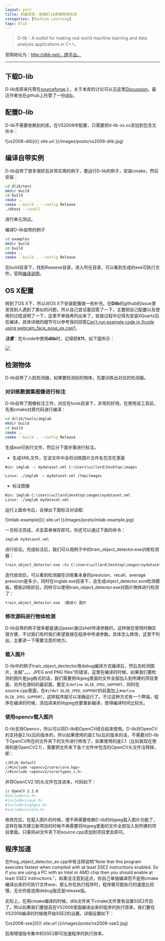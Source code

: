 ```yaml
---
layout: post
title: 机器视觉：使用Dlib库做物体检测
categories: [Machine Learning]
tags: Dlib
---
```


>D-lib：A toolkit for making real world machine learning and data analysis applications in C++。

官网地址为：http://dlib.net/，跨平台。

---

## 下载D-lib

D-lib库原来托管在[sourceforge](http://sourceforge.net/projects/dclib/files/latest/download)上，关于本库的讨论可以见这里[Discussion](http://sourceforge.net/p/dclib/discussion/)。最近作者也在github上托管了一份[dlib](https://github.com/davisking/dlib)。

## 配置D-lib

D-lib不需要依赖别的库。在VS2008中配置，只需要把d-lib-xx.xx添加到包含文件中：

![vs2008-dlib]({{ site.url }}/images/posts/vs2008-dlib.jpg)

## 编译自带实例

D-lib自带了很多很好且非常实用的例子，要运行D-lib的例子，安装cmake，然后安装：

```sh
cd dlib/test
mkdir build
cd build
cmake ..
cmake --build . --config Release
./dtest --runall
```

进行单元测试。

编译D-lib自带的例子

```sh
cd examples
mkdir build
cd build
cmake ..
cmake --build . --config Release
```

在build目录下，找到Reasese目录，进入所在目录，可以看到生成的exe可执行文件。官网[编译说明](http://dlib.net/compile.html)。

## OS X配置

转到了OS X下，所以对OS X下安装配置做一些补充。在**Dlib**的github的issue里发现别人遇到了类似的问题，所以自己尝试着回答了一下，主要把自己配置以及使用的过程说明了一下，这里不单独再列出来了，安装过程中记得先安装XQuartz后在编译，具体详细的细节可以参考我的回答[Can't run example code in Xcode using webcam_face_pose_ex.cpp?](https://github.com/davisking/dlib/issues/57)。

***注意***：在Xcode中使用**dlib**时，记得把**X11**，如下面所示：

![](http://i300.photobucket.com/albums/nn17/willard-yuan/x11_zpsvho1a1p8.png)

## 检测物体

D-lib自带了人脸检测器，如果要检测别的物体，先要训练出对应的检测器。

### 对训练数据集图像进行标注

D-lib自带了图像标注工作，对应在tools目录下，非常的好用。在使用该工具前，先用cmake对原代码进行编译：

```sh
cd dclib/tools/imglab
mkdir build
cd build
cmake ..
cmake --build . --config Release
```

生成exe可执行文件，然后分下面步骤进行标注。

- 生成XML文件，在该文件中会将训练图片文件名包含在里面

```sh
Win: imglab -c mydataset.xml C:\Users\willard\Desktop\images

Linux: ./imglab -c mydataset.xml /tmp/images
```

- 标注图像

```sh
Win: imglab C:\Users\willard\Desktop\images\mydataset.xml
Linux: ./imglab mydataset.xml
```

运行上面命令后，会弹出下面标注对话框:

![imlab-example]({{ site.url }}/images/posts/imlab-example.jpg)

一旦标注完成，点击菜单保存即可。你还可以通过下面的命令：

```sh
imglab mydataset.xml
```

进行验证。完成标注后，我们可以用例子中的train_object_detector.exe训练检测器：

```sh
train_object_detector.exe –tv C:\Users\willard\Desktop\images\mydataset.xml
```

迭代收敛后，可以看到检测器在训练集本身的presicion、recall、average presicion是多少。同时在imglab.exe目录下，会生成object_detector.svm检测模板。模板训练好后，同样可以使用train_object_detector.exe对图片物体进行检测了：

```sh
train_object_detector.exe （路径+）图片
```

### 修改源码进行物体检测

D-lib自带的例子很多都是通过paser通过shell传递参数的，这样做在使用时确实很方便，不过我们有时我们希望直接在程序中传递参数。具体怎么修改，这里不列出，主要讲一下需要注意的地方。

### 载入图片

D-lib中的例子train_object_dectector用debug编译方式编译后，然后去检测图片，会报“。。。JPEG and PNG files”的错误，这里在编译的时候，如果我们要检测的图片是jpg格式的话，我们需要把libjpeg里面的文件全部加入到所建的项目里面，另外在源码的最前面，要定义`define DLIB_JPEG_SUPPORT`，同时在source.cpp里面，在`#ifdef DLIB_JPEG_SUPPORT`的前面加上`#define DLIB_JPEG_SUPPORT`，这样程序就可以准确运行了。不过这种方式有一个弊端，程序在编译的时候，添加进来的libjpeg也要重新编译，使得编译时间比较长。

### 使用opencv载入图片

D-lib支持Opencv，所以可以将D-lib和OpenCV结合起来使用。D-lib对OpenCV的支持是2.1以后的版本的，所以如果使用的是2.1以后的版本的话，不需要对D-lib下OpenCV所在的文件夹下的文件进行修改了。如果使用的是2.1（比如我现在使用的是OpenCV2.1），需要把文件夹下各个文件中包含的OpenCV头文件注释掉，即：

```sh
//Dlib dafault
//#include <opencv2/core/core.hpp>
//#include <opencv2/core/types_c.h>
```

并将OpenCV2.1的头文件包含进来，代码如下：

```sh
// OpenCV 2.1.0
#include<cv.h>
#include<cvaux.h>
#include<highgui.h>
#include<cxcore.h>
```

修改完后，在载入图片的时候，便不再需要依赖D-lib的libjpeg载入图片功能了，这样在每次建立新项目的时候不再需要将libjpeg里面的文件全部加入到所建的项目里面。只需将all文件夹下的source.cpp添加到项目里去即可。

## 程序加速

在fhog_object_detector_ex.cpp中有注释说明“Note that this program executes fastest when compiled with at least SSE2 instructions enabled.  So if you are using a PC with an Intel or AMD chip then you should enable at least SSE2 instructions.”，如果没注意到这点，你自己单独编译而不是用cmake编译出来的可执行文件exe，那么你在执行程序时，程序极可能执行的速度比较慢，无论你是选用debug版还是release版。

实际上，在用cmake编译的时候，dlib文件夹下cmake文件里有设置SSE2开启了。所以如果我们要提高在VS2008里面编译出来的程序的执行效率，我们要在VS2008编译的时候做开始SSE2的设置。详细设置如下：

![vs2008-sse2]({{ site.url }}/images/posts/vs2008-sse2.jpg)

启用增强指令集中的SSE2即可加速程序的执行效率。
